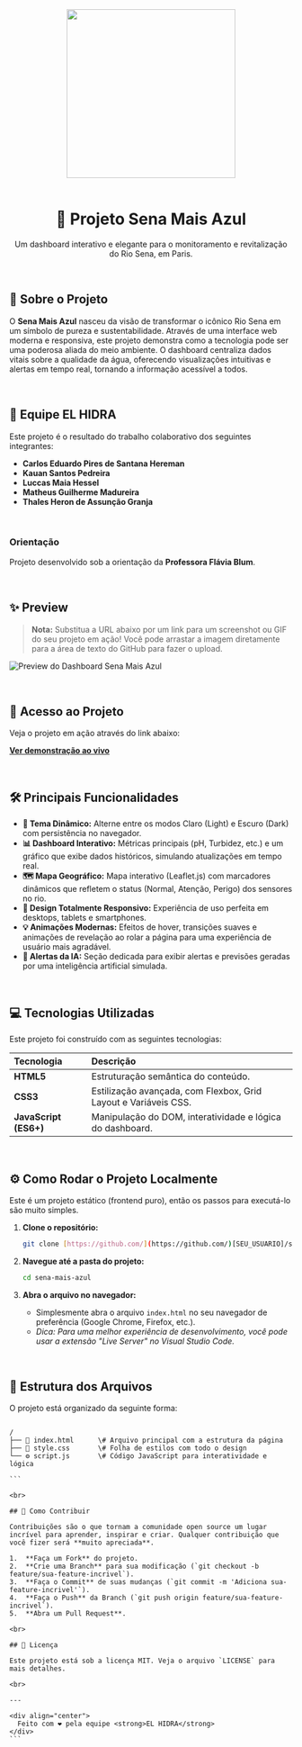 <div align="center">
  <img src="https://raw.githubusercontent.com/MicaelliMedeiros/micaellimedeiros/master/image/computer-illustration.png" width="300">
  <br><br>
  <h1>🌊 Projeto Sena Mais Azul</h1>
  <p>Um dashboard interativo e elegante para o monitoramento e revitalização do Rio Sena, em Paris.</p>
</div>

<br>

## 🎯 Sobre o Projeto

O **Sena Mais Azul** nasceu da visão de transformar o icônico Rio Sena em um símbolo de pureza e sustentabilidade. Através de uma interface web moderna e responsiva, este projeto demonstra como a tecnologia pode ser uma poderosa aliada do meio ambiente. O dashboard centraliza dados vitais sobre a qualidade da água, oferecendo visualizações intuitivas e alertas em tempo real, tornando a informação acessível a todos.

<br>

## 👥 Equipe EL HIDRA

Este projeto é o resultado do trabalho colaborativo dos seguintes integrantes:

-   **Carlos Eduardo Pires de Santana Hereman**
-   **Kauan Santos Pedreira**
-   **Luccas Maia Hessel**
-   **Matheus Guilherme Madureira**
-   **Thales Heron de Assunção Granja**

<br>

### Orientação

Projeto desenvolvido sob a orientação da **Professora Flávia Blum**.

<br>

## ✨ Preview

> **Nota:** Substitua a URL abaixo por um link para um screenshot ou GIF do seu projeto em ação! Você pode arrastar a imagem diretamente para a área de texto do GitHub para fazer o upload.

![Preview do Dashboard Sena Mais Azul](URL_DA_SUA_IMAGEM_AQUI.png)

<br>

## 🚀 Acesso ao Projeto

Veja o projeto em ação através do link abaixo:

**[Ver demonstração ao vivo](URL_DO_SEU_GITHUB_PAGES_AQUI)**

<br>

## 🛠️ Principais Funcionalidades

-   **🎨 Tema Dinâmico:** Alterne entre os modos Claro (Light) e Escuro (Dark) com persistência no navegador.
-   **📊 Dashboard Interativo:** Métricas principais (pH, Turbidez, etc.) e um gráfico que exibe dados históricos, simulando atualizações em tempo real.
-   **🗺️ Mapa Geográfico:** Mapa interativo (Leaflet.js) com marcadores dinâmicos que refletem o status (Normal, Atenção, Perigo) dos sensores no rio.
-   **📱 Design Totalmente Responsivo:** Experiência de uso perfeita em desktops, tablets e smartphones.
-   **💡 Animações Modernas:** Efeitos de hover, transições suaves e animações de revelação ao rolar a página para uma experiência de usuário mais agradável.
-   **🤖 Alertas da IA:** Seção dedicada para exibir alertas e previsões geradas por uma inteligência artificial simulada.

<br>

## 💻 Tecnologias Utilizadas

Este projeto foi construído com as seguintes tecnologias:

| Tecnologia | Descrição |
| :--- | :--- |
| **HTML5** | Estruturação semântica do conteúdo. |
| **CSS3** | Estilização avançada, com Flexbox, Grid Layout e Variáveis CSS. |
| **JavaScript (ES6+)** | Manipulação do DOM, interatividade e lógica do dashboard. |

<br>

## ⚙️ Como Rodar o Projeto Localmente

Este é um projeto estático (frontend puro), então os passos para executá-lo são muito simples.

1.  **Clone o repositório:**
    ```bash
    git clone [https://github.com/](https://github.com/)[SEU_USUARIO]/sena-mais-azul.git
    ```

2.  **Navegue até a pasta do projeto:**
    ```bash
    cd sena-mais-azul
    ```

3.  **Abra o arquivo no navegador:**
    -   Simplesmente abra o arquivo `index.html` no seu navegador de preferência (Google Chrome, Firefox, etc.).
    -   *Dica: Para uma melhor experiência de desenvolvimento, você pode usar a extensão "Live Server" no Visual Studio Code.*

<br>

## 📂 Estrutura dos Arquivos

O projeto está organizado da seguinte forma:

````

/
├── 📄 index.html      \# Arquivo principal com a estrutura da página
├── 🎨 style.css       \# Folha de estilos com todo o design
└── ⚙️ script.js       \# Código JavaScript para interatividade e lógica

```

<br>

## 🤝 Como Contribuir

Contribuições são o que tornam a comunidade open source um lugar incrível para aprender, inspirar e criar. Qualquer contribuição que você fizer será **muito apreciada**.

1.  **Faça um Fork** do projeto.
2.  **Crie uma Branch** para sua modificação (`git checkout -b feature/sua-feature-incrivel`).
3.  **Faça o Commit** de suas mudanças (`git commit -m 'Adiciona sua-feature-incrivel'`).
4.  **Faça o Push** da Branch (`git push origin feature/sua-feature-incrivel`).
5.  **Abra um Pull Request**.

<br>

## 📄 Licença

Este projeto está sob a licença MIT. Veja o arquivo `LICENSE` para mais detalhes.

<br>

---

<div align="center">
  Feito com ❤️ pela equipe <strong>EL HIDRA</strong>
</div>
```
